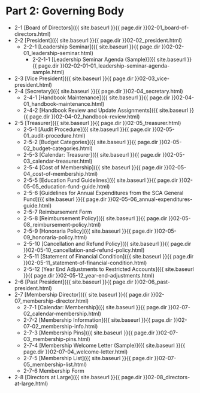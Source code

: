 # Part 2: Governing Body
- 2-1     [Board of Directors]({{ site.baseurl }}{{ page.dir }}02-01_board-of-directors.html)
- 2-2     [President]({{ site.baseurl }}{{ page.dir }}02-02_president.html)
  - 2-2-1     [Leadership Seminar]({{ site.baseurl }}{{ page.dir }}02-02-01_leadership-seminar.html)
    - 2-2-1-1     [Leadership Seminar Agenda (Sample)]({{ site.baseurl }}{{ page.dir }}02-02-01-01_leadership-seminar-agenda-sample.html)
- 2-3     [Vice President]({{ site.baseurl }}{{ page.dir }}02-03_vice-president.html)
- 2-4     [Secretary]({{ site.baseurl }}{{ page.dir }}02-04_secretary.html)
  - 2-4-1     [Handbook Maintenance]({{ site.baseurl }}{{ page.dir }}02-04-01_handbook-maintenance.html)
  - 2-4-2     [Handbook Review and Update Assignments]({{ site.baseurl }}{{ page.dir }}02-04-02_handbook-review.html)
- 2-5     [Treasurer]({{ site.baseurl }}{{ page.dir }}02-05_treasurer.html)
  - 2-5-1     [Audit Procedure]({{ site.baseurl }}{{ page.dir }}02-05-01_audit-procedure.html)
  - 2-5-2     [Budget Categories]({{ site.baseurl }}{{ page.dir }}02-05-02_budget-categories.html)
  - 2-5-3     [Calendar: Treasurer]({{ site.baseurl }}{{ page.dir }}02-05-03_calendar-treasurer.html)
  - 2-5-4     [Cost of Membership]({{ site.baseurl }}{{ page.dir }}02-05-04_cost-of-membership.html)
  - 2-5-5     [Education Fund  Guidelines]({{ site.baseurl }}{{ page.dir }}02-05-05_education-fund-guide.html)
  - 2-5-6     [Guidelines for Annual Expenditures from the SCA General Fund]({{ site.baseurl }}{{ page.dir }}02-05-06_annual-expenditures-guide.html)
  - 2-5-7     Reimbursement Form
  - 2-5-8     [Reimbursement Policy]({{ site.baseurl }}{{ page.dir }}02-05-08_reimbursement-policy.html)
  - 2-5-9     [Honoraria Policy]({{ site.baseurl }}{{ page.dir }}02-05-09_honoraria-policy.html)
  - 2-5-10   [Cancellation and Refund Policy]({{ site.baseurl }}{{ page.dir }}02-05-10_cancellation-and-refund-policy.html)
  - 2-5-11   [Statement of Financial Condition]({{ site.baseurl }}{{ page.dir }}02-05-11_statement-of-financial-condition.html)
  - 2-5-12   [Year End Adjustments to Restricted Accounts]({{ site.baseurl }}{{ page.dir }}02-05-12_year-end-adjustments.html)
- 2-6     [Past President]({{ site.baseurl }}{{ page.dir }}02-06_past-president.html)
- 2-7     [Membership Director]({{ site.baseurl }}{{ page.dir }}02-07_membership-director.html)
  - 2-7-1     [Calendar: Membership]({{ site.baseurl }}{{ page.dir }}02-07-02_calendar-membership.html)
  - 2-7-2     [Membership Information]({{ site.baseurl }}{{ page.dir }}02-07-02_membership-info.html)
  - 2-7-3     [Membership Pins]({{ site.baseurl }}{{ page.dir }}02-07-03_membership-pins.html)
  - 2-7-4     [Membership Welcome Letter (Sample)]({{ site.baseurl }}{{ page.dir }}02-07-04_welcome-letter.html)
  - 2-7-5     [Membership List]({{ site.baseurl }}{{ page.dir }}02-07-05_membership-list.html)
  - 2-7-6     Membership Form
- 2-8     [Directors at Large]({{ site.baseurl }}{{ page.dir }}02-08_directors-at-large.html)
